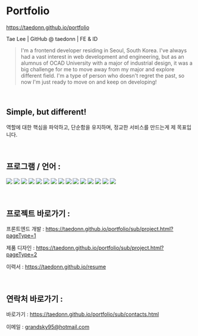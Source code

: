 # Portfolio

<a href="https://taedonn.github.io/portfolio" target="_blank">https://taedonn.github.io/portfolio</a>

Tae Lee | GitHub @ taedonn | FE & ID

> I'm a frontend developer residing in Seoul, South Korea. I've always had a vast interest in web development and engineering, but as an alumnus of OCAD University with a major of industrial design, it was a big challenge for me to move away from my major and explore different field. I'm a type of person who doesn't regret the past, so now I'm just ready to move on and keep on developing!

&nbsp;

## Simple, but different!

역할에 대한 핵심을 파악하고, 단순함을 유지하며, 정교한 서비스를 만드는게 제 목표입니다.

&nbsp;

## 프로그램 / 언어 :

<img src="https://img.shields.io/badge/html5-E34F26?style=for-the-badge&logo=html5&logoColor=white"> <img src="https://img.shields.io/badge/css3-1572B6?style=for-the-badge&logo=css3&logoColor=white"> <img src="https://img.shields.io/badge/sass-CC6699?style=for-the-badge&logo=sass&logoColor=white"> <img src="https://img.shields.io/badge/javascript-F7DF1E?style=for-the-badge&logo=javascript&logoColor=white"> <img src="https://img.shields.io/badge/jquery-0769AD?style=for-the-badge&logo=jquery&logoColor=white"> <img src="https://img.shields.io/badge/markdown-adacc9?style=for-the-badge&logo=markdown&logoColor=white"> <img src="https://img.shields.io/badge/three.js-FF9C00?style=for-the-badge&logo=three.js&logoColor=white"> <img src="https://img.shields.io/badge/node.js-339933?style=for-the-badge&logo=node.js&logoColor=white"> <img src="https://img.shields.io/badge/react-61DAFB?style=for-the-badge&logo=react&logoColor=white"> <img src="https://img.shields.io/badge/json-4d4c5c?style=for-the-badge&logo=json&logoColor=white"> <img src="https://img.shields.io/badge/jekyll-CC0000?style=for-the-badge&logo=jekyll&logoColor=white"> <img src="https://img.shields.io/badge/git-F05032?style=for-the-badge&logo=git&logoColor=white"> <img src="https://img.shields.io/badge/github-333333?style=for-the-badge&logo=github&logoColor=white"> <img src="https://img.shields.io/badge/sourcetree-0052CC?style=for-the-badge&logo=sourcetree&logoColor=white"> <img src="https://img.shields.io/badge/visual studio code-007ACC?style=for-the-badge&logo=visualstudiocode&logoColor=white">

&nbsp;

## 프로젝트 바로가기 :

프론트엔드 개발 : https://taedonn.github.io/portfolio/sub/project.html?pageType=1

제품 디자인 : https://taedonn.github.io/portfolio/sub/project.html?pageType=2

이력서 : https://taedonn.github.io/resume

&nbsp;

## 연락처 바로가기 :

바로가기 : https://taedonn.github.io/portfolio/sub/contacts.html

이메일 : grandsky95@hotmail.com